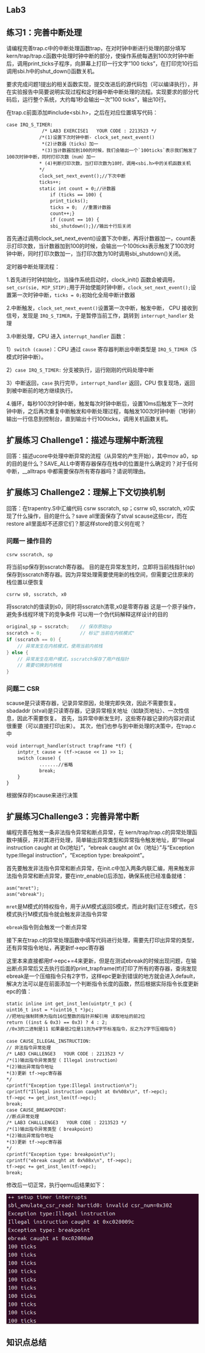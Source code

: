 ## Lab3

 ## 练习1：完善中断处理 

请编程完善trap.c中的中断处理函数trap，在对时钟中断进行处理的部分填写kern/trap/trap.c函数中处理时钟中断的部分，使操作系统每遇到100次时钟中断后，调用print_ticks子程序，向屏幕上打印一行文字”100 ticks”，在打印完10行后调用sbi.h中的shut_down()函数关机。

要求完成问题1提出的相关函数实现，提交改进后的源代码包（可以编译执行），并在实验报告中简要说明实现过程和定时器中断中断处理的流程。实现要求的部分代码后，运行整个系统，大约每1秒会输出一次”100 ticks”，输出10行。

在trap.c前面添加#include<sbi.h>，之后在对应位置填写代码：

```
case IRQ_S_TIMER:
             /* LAB3 EXERCISE1   YOUR CODE : 2213523 */
            /*(1)设置下次时钟中断- clock_set_next_event()
             *(2)计数器（ticks）加一
             *(3)当计数器加到100的时候，我们会输出一个`100ticks`表示我们触发了100次时钟中断，同时打印次数（num）加一
            * (4)判断打印次数，当打印次数为10时，调用<sbi.h>中的关机函数关机
            */
            clock_set_next_event();//下次中断
            ticks++;
            static int count = 0;//计数器
                if (ticks == 100) {    
                print_ticks();
                ticks = 0;  //重置计数器
                count++;}
                if (count == 10) {
                sbi_shutdown();}//输出十行后关闭
```

首先通过调用clock_set_next_event()设置下次中断，再将计数器加一，count表示打印次数，当计数器加到100的时候，会输出一个100ticks表示触发了100次时钟中断，同时打印次数加一，当打印次数为10时调用sbi_shutdown()关闭。

定时器中断处理流程：

1.首先进行时钟初始化，当操作系统启动时，clock_init() 函数会被调用，`set_csr(sie, MIP_STIP);`用于开始使能时钟中断，`clock_set_next_event();`设置第一次时钟中断，`ticks = 0;`初始化全局中断计数器

2.中断触发，`clock_set_next_event()`设置第一次中断，触发中断， CPU 接收到信号，发现是 `IRQ_S_TIMER`，于是暂停当前工作，跳转到 `interrupt_handler` 处理

3.中断处理，CPU 进入 `interrupt_handler` 函数：

1）`switch (cause)`：CPU 通过 `cause` 寄存器判断出中断类型是 `IRQ_S_TIMER`（S模式时钟中断）。

2）`case IRQ_S_TIMER:` 分支被执行，运行刚刚的代码处理中断

3）中断返回，`case` 执行完毕，`interrupt_handler` 返回，CPU 恢复现场，返回到被中断前的地方继续执行。

4.循环，每秒100次时钟中断，触发每次时钟中断后，设置10ms后触发下一次时钟中断，之后再次重复中断触发和中断处理过程，每触发100次时钟中断（1秒钟）输出一行信息到控制台，直到输出十行100ticks，调用关机函数关机。

## 扩展练习 Challenge1：描述与理解中断流程

回答：描述ucore中处理中断异常的流程（从异常的产生开始），其中mov a0，sp的目的是什么？SAVE_ALL中寄寄存器保存在栈中的位置是什么确定的？对于任何中断，__alltraps 中都需要保存所有寄存器吗？请说明理由。

## 扩展练习 Challenge2：理解上下文切换机制

回答：在trapentry.S中汇编代码 csrw sscratch, sp；csrrw s0, sscratch, x0实现了什么操作，目的是什么？save all里面保存了stval scause这些csr，而在restore all里面却不还原它们？那这样store的意义何在呢？

### 问题一 操作目的
```
csrw sscratch, sp
```
将当前sp保存到sscratch寄存器。
目的是在异常发生时，立即将当前栈指针(sp)保存到sscratch寄存器。因为异常处理需要使用新的栈空间，但需要记住原来的栈位置以便恢复

```
csrrw s0, sscratch, x0   
```
将sscratch的值读到s0，同时将sscratch清零,x0是零寄存器
这是一个原子操作，避免多线程环境下的竞争条件
可以用一个伪代码解释这样设计的目的
```c
original_sp = sscratch;    // 保存原始sp
sscratch = 0;              // 标记"当前在内核模式"
if (sscratch == 0) {
    // 异常发生在内核模式，使用当前内核栈
} else {
    // 异常发生在用户模式，sscratch保存了用户栈指针
    // 需要切换到内核栈
}
```

### 问题二 CSR
scause是只读寄存器​​，记录异常原因，处理完即失效，因此不需要恢复。
​sbadaddr (stval)是只读寄存器​​，记录异常相关地址（如缺页地址）、一次性信息，因此不需要恢复。
首先，当异常中断发生时，这些寄存器记录的内容对调试很重要（可以直接打印出来）。
其次，他们也参与到中断处理的决策中，在trap.c中
```
void interrupt_handler(struct trapframe *tf) {
    intptr_t cause = (tf->cause << 1) >> 1;
    switch (cause) {
            .......//省略
            break;
    }
}
```
根据保存的scause来进行决策


## 扩展练习Challenge3：完善异常中断


编程完善在触发一条非法指令异常和断点异常，在 kern/trap/trap.c的异常处理函数中捕获，并对其进行处理，简单输出异常类型和异常指令触发地址，即“Illegal instruction caught at 0x(地址)”，“ebreak caught at 0x（地址）”与“Exception type:Illegal instruction"，“Exception type: breakpoint”。

首先要触发非法指令异常和断点异常，在init.c中加入两条内联汇编，用来触发非法指令异常和断点异常，要在intr_enable()后添加，确保系统已经准备就绪：

```
asm("mret");
asm("ebreak");
```

`mret`是M模式的特权指令，用于从M模式返回S模式，而此时我们正在S模式，在S模式执行M模式指令就会触发非法指令异常

`ebreak`指令则会触发一个断点异常

接下来在trap.c的异常处理函数中填写代码进行处理，需要先打印出异常的类型，还有异常指令地址，再更新tf->epc寄存器

这里本来直接都用tf->epc+=4来更新，但是在测试ebreak的时候出现问题，在输出断点异常后又去执行后面的print_trapframe(tf)打印了所有的寄存器，查询发现ebreak是一个压缩指令只有2字节，这样epc更新到错误的地方就会进入default，解决方法可以是在前面添加一个判断指令长度的函数，然后根据实际指令长度更新epc的值：

```
static inline int get_inst_len(uintptr_t pc) {
uint16_t inst = *(uint16_t *)pc;
//把地址强制转换为指向16位整数的指针并解引用 读取地址的前2位
return ((inst & 0x3) == 0x3) ? 4 : 2;
//0x3的二进制是11 如果最低2位是11则为4字节标准指令，反之为2字节压缩指令}

case CAUSE_ILLEGAL_INSTRUCTION:
// 非法指令异常处理
/* LAB3 CHALLENGE3   YOUR CODE : 2213523 */
/*(1)输出指令异常类型（ Illegal instruction）
*(2)输出异常指令地址
*(3)更新 tf->epc寄存器
*/
cprintf("Exception type:Illegal instruction\n");
cprintf("Illegal instruction caught at 0x%08x\n", tf->epc);
tf->epc += get_inst_len(tf->epc);
break;
case CAUSE_BREAKPOINT:
//断点异常处理
/* LAB3 CHALLLENGE3   YOUR CODE : 2213523 */
/*(1)输出指令异常类型（ breakpoint）
*(2)输出异常指令地址
*(3)更新 tf->epc寄存器
*/
cprintf("Exception type: breakpoint\n");
cprintf("ebreak caught at 0x%08x\n", tf->epc);
tf->epc += get_inst_len(tf->epc);
break;
```

修改后一切正常，执行qemu后结果如下：

![lab2](./lab3_1.png)

## 知识点总结





